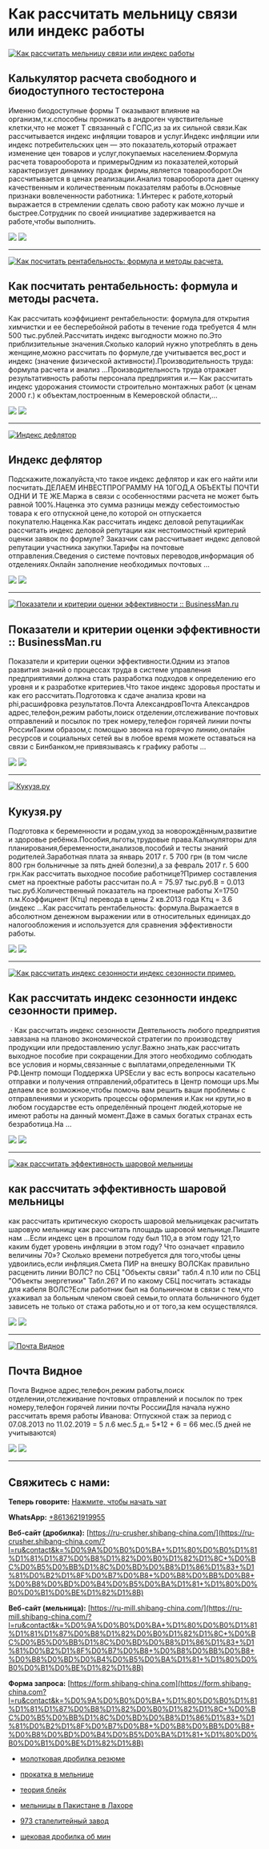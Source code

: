 # Как рассчитать мельницу связи или индекс работы

<a href="https://swt.shibang-china.com/?l=ru&img&k=%D0%9A%D0%B0%D0%BA+%D1%80%D0%B0%D1%81%D1%81%D1%87%D0%B8%D1%82%D0%B0%D1%82%D1%8C+%D0%BC%D0%B5%D0%BB%D1%8C%D0%BD%D0%B8%D1%86%D1%83+%D1%81%D0%B2%D1%8F%D0%B7%D0%B8+%D0%B8%D0%BB%D0%B8+%D0%B8%D0%BD%D0%B4%D0%B5%D0%BA%D1%81+%D1%80%D0%B0%D0%B1%D0%BE%D1%82%D1%8B" target="_blank">![Как рассчитать мельницу связи или индекс работы](http://static.shibang-china.com/all-800x300/166.jpg)</a>

## Калькулятор расчета свободного и биодоступного тестостерона
Именно биодоступные формы Т оказывают влияние на организм,т.к.способны проникать в андроген чувствительные клетки,что не может Т связанный с ГСПС,из за их сильной связи.Как рассчитывается индекс инфляции товаров и услуг.Индекс инфляции или индекс потребительских цен — это показатель,который отражает изменение цен товаров и услуг,покупаемых населением.Формула расчета товарооборота и примерыОдним из показателей,который характеризует динамику продаж фирмы,является товарооборот.Он рассчитывается в ценах реализации.Анализ товарооборота дает оценку качественным и количественным показателям работы в.Основные признаки вовлеченности работника: 1.Интерес к работе,который выражается в стремлении сделать свою работу как можно лучше и быстрее.Сотрудник по своей инициативе задерживается на работе,чтобы выполнить.


<a href="https://whatsapp.shibangsoft.com/WhatsApp.php" target="_blank" title="WhatsApp">![](http://static.shibang-china.com/icon/whatsapp.png)</a> <a href="https://swt.shibang-china.com/?l=ru&icon&k=%D0%9A%D0%B0%D0%BA+%D1%80%D0%B0%D1%81%D1%81%D1%87%D0%B8%D1%82%D0%B0%D1%82%D1%8C+%D0%BC%D0%B5%D0%BB%D1%8C%D0%BD%D0%B8%D1%86%D1%83+%D1%81%D0%B2%D1%8F%D0%B7%D0%B8+%D0%B8%D0%BB%D0%B8+%D0%B8%D0%BD%D0%B4%D0%B5%D0%BA%D1%81+%D1%80%D0%B0%D0%B1%D0%BE%D1%82%D1%8B" target="_blank">![](http://static.shibang-china.com/icon/chat-ru.png)</a>

---

<a href="https://swt.shibang-china.com/?l=ru&img&k=%D0%9A%D0%B0%D0%BA+%D1%80%D0%B0%D1%81%D1%81%D1%87%D0%B8%D1%82%D0%B0%D1%82%D1%8C+%D0%BC%D0%B5%D0%BB%D1%8C%D0%BD%D0%B8%D1%86%D1%83+%D1%81%D0%B2%D1%8F%D0%B7%D0%B8+%D0%B8%D0%BB%D0%B8+%D0%B8%D0%BD%D0%B4%D0%B5%D0%BA%D1%81+%D1%80%D0%B0%D0%B1%D0%BE%D1%82%D1%8B" target="_blank">![Как посчитать рентабельность: формула и методы расчета.](http://static.shibang-china.com/all-800x300/1010.jpg)</a>

## Как посчитать рентабельность: формула и методы расчета.
Как рассчитать коэффициент рентабельности: формула.для открытия химчистки и ее бесперебойной работы в течение года требуется 4 млн 500 тыс.рублей.Рассчитать индекс выгодности можно по.Это приблизительные значения.Сколько калорий нужно употреблять в день женщине,можно рассчитать по формуле,где учитывается вес,рост и индекс (значение физической активности).Производительность труда: формула расчета и анализ …Производительность труда отражает результативность работы персонала предприятия и.— Как рассчитать индекс удорожания стоимости строительно монтажных работ (к ценам 2000 г.) к объектам,построенным в Кемеровской области,…


<a href="https://whatsapp.shibangsoft.com/WhatsApp.php" target="_blank" title="WhatsApp">![](http://static.shibang-china.com/icon/whatsapp.png)</a> <a href="https://swt.shibang-china.com/?l=ru&icon&k=%D0%9A%D0%B0%D0%BA+%D1%80%D0%B0%D1%81%D1%81%D1%87%D0%B8%D1%82%D0%B0%D1%82%D1%8C+%D0%BC%D0%B5%D0%BB%D1%8C%D0%BD%D0%B8%D1%86%D1%83+%D1%81%D0%B2%D1%8F%D0%B7%D0%B8+%D0%B8%D0%BB%D0%B8+%D0%B8%D0%BD%D0%B4%D0%B5%D0%BA%D1%81+%D1%80%D0%B0%D0%B1%D0%BE%D1%82%D1%8B" target="_blank">![](http://static.shibang-china.com/icon/chat-ru.png)</a>

---

<a href="https://swt.shibang-china.com/?l=ru&img&k=%D0%9A%D0%B0%D0%BA+%D1%80%D0%B0%D1%81%D1%81%D1%87%D0%B8%D1%82%D0%B0%D1%82%D1%8C+%D0%BC%D0%B5%D0%BB%D1%8C%D0%BD%D0%B8%D1%86%D1%83+%D1%81%D0%B2%D1%8F%D0%B7%D0%B8+%D0%B8%D0%BB%D0%B8+%D0%B8%D0%BD%D0%B4%D0%B5%D0%BA%D1%81+%D1%80%D0%B0%D0%B1%D0%BE%D1%82%D1%8B" target="_blank">![Индекс дефлятор](http://static.shibang-china.com/all-800x300/1043.jpg)</a>

## Индекс дефлятор
Подскажите,пожалуйста,что такое индекс дефлятор и как его найти или посчитать.ДЕЛАЕМ ИНВЕСТПРОГРАММУ НА 10ГОД,А ОБЪЕКТЫ ПОЧТИ ОДНИ И ТЕ ЖЕ.Маржа в связи с особенностями расчета не может быть равной 100%.Наценка это сумма разницы между себестоимостью товара к его отпускной цене,по которой он отпускается покупателю.Наценка.Как рассчитать индекс деловой репутацииКак рассчитать индекс деловой репутации как нестоимостный критерий оценки заявок по формуле? Заказчик сам рассчитывает индекс деловой репутации участника закупки.Тарифы на почтовые отправления.Сведения о системе почтовых переводов,информация об отделениях.Онлайн заполнение необходимых почтовых …


<a href="https://whatsapp.shibangsoft.com/WhatsApp.php" target="_blank" title="WhatsApp">![](http://static.shibang-china.com/icon/whatsapp.png)</a> <a href="https://swt.shibang-china.com/?l=ru&icon&k=%D0%9A%D0%B0%D0%BA+%D1%80%D0%B0%D1%81%D1%81%D1%87%D0%B8%D1%82%D0%B0%D1%82%D1%8C+%D0%BC%D0%B5%D0%BB%D1%8C%D0%BD%D0%B8%D1%86%D1%83+%D1%81%D0%B2%D1%8F%D0%B7%D0%B8+%D0%B8%D0%BB%D0%B8+%D0%B8%D0%BD%D0%B4%D0%B5%D0%BA%D1%81+%D1%80%D0%B0%D0%B1%D0%BE%D1%82%D1%8B" target="_blank">![](http://static.shibang-china.com/icon/chat-ru.png)</a>

---

<a href="https://swt.shibang-china.com/?l=ru&img&k=%D0%9A%D0%B0%D0%BA+%D1%80%D0%B0%D1%81%D1%81%D1%87%D0%B8%D1%82%D0%B0%D1%82%D1%8C+%D0%BC%D0%B5%D0%BB%D1%8C%D0%BD%D0%B8%D1%86%D1%83+%D1%81%D0%B2%D1%8F%D0%B7%D0%B8+%D0%B8%D0%BB%D0%B8+%D0%B8%D0%BD%D0%B4%D0%B5%D0%BA%D1%81+%D1%80%D0%B0%D0%B1%D0%BE%D1%82%D1%8B" target="_blank">![Показатели и критерии оценки эффективности :: BusinessMan.ru](http://static.shibang-china.com/all-800x300/470.jpg)</a>

## Показатели и критерии оценки эффективности :: BusinessMan.ru
Показатели и критерии оценки эффективности.Одним из этапов развития знаний о процессах труда в системе управления предприятиями должна стать разработка подходов к определению его уровня и к разработке критериев.Что такое индекс здоровья простаты и как его рассчитать.Подготовка к сдаче анализа крови на phi,расшифровка результатов.Почта АлександровПочта Александров адрес,телефон,режим работы,поиск отделении,отслеживание почтовых отправлений и посылок по трек номеру,телефон горячей линии почты РоссииТаким образом,с помощью звонка на горячую линию,онлайн ресурсов и социальных сетей вы в любое время можете оставаться на связи с Бинбанком,не привязываясь к графику работы …


<a href="https://whatsapp.shibangsoft.com/WhatsApp.php" target="_blank" title="WhatsApp">![](http://static.shibang-china.com/icon/whatsapp.png)</a> <a href="https://swt.shibang-china.com/?l=ru&icon&k=%D0%9A%D0%B0%D0%BA+%D1%80%D0%B0%D1%81%D1%81%D1%87%D0%B8%D1%82%D0%B0%D1%82%D1%8C+%D0%BC%D0%B5%D0%BB%D1%8C%D0%BD%D0%B8%D1%86%D1%83+%D1%81%D0%B2%D1%8F%D0%B7%D0%B8+%D0%B8%D0%BB%D0%B8+%D0%B8%D0%BD%D0%B4%D0%B5%D0%BA%D1%81+%D1%80%D0%B0%D0%B1%D0%BE%D1%82%D1%8B" target="_blank">![](http://static.shibang-china.com/icon/chat-ru.png)</a>

---

<a href="https://swt.shibang-china.com/?l=ru&img&k=%D0%9A%D0%B0%D0%BA+%D1%80%D0%B0%D1%81%D1%81%D1%87%D0%B8%D1%82%D0%B0%D1%82%D1%8C+%D0%BC%D0%B5%D0%BB%D1%8C%D0%BD%D0%B8%D1%86%D1%83+%D1%81%D0%B2%D1%8F%D0%B7%D0%B8+%D0%B8%D0%BB%D0%B8+%D0%B8%D0%BD%D0%B4%D0%B5%D0%BA%D1%81+%D1%80%D0%B0%D0%B1%D0%BE%D1%82%D1%8B" target="_blank">![Кукузя.ру](http://static.shibang-china.com/all-800x300/101.jpg)</a>

## Кукузя.ру
Подготовка к беременности и родам,уход за новорождённым,развитие и здоровье ребёнка.Пособия,льготы,трудовые права.Калькуляторы для планирования,беременности,анализов,пособий и тесты знаний родителей.Заработная плата за январь 2017 г. 5 700 грн (в том числе 800 грн больничные за пять дней болезни),а за февраль 2017 г. 5 600 грн.Как рассчитать выходное пособие работнице?Пример составления смет на проектные работы рассчитан по.А = 75.97 тыс.руб.В = 0.013 тыс.руб.Количественный показатель на проектные работы Х=1750 п.м.Коэффициент (Ктц) перевода в цены 2 кв.2013 года Ктц = 3.6 (индекс …Как рассчитать рентабельность: формула.Выражается в абсолютном денежном выражении или в относительных единицах.до налогообложения и используется для сравнения эффективности работы.


<a href="https://whatsapp.shibangsoft.com/WhatsApp.php" target="_blank" title="WhatsApp">![](http://static.shibang-china.com/icon/whatsapp.png)</a> <a href="https://swt.shibang-china.com/?l=ru&icon&k=%D0%9A%D0%B0%D0%BA+%D1%80%D0%B0%D1%81%D1%81%D1%87%D0%B8%D1%82%D0%B0%D1%82%D1%8C+%D0%BC%D0%B5%D0%BB%D1%8C%D0%BD%D0%B8%D1%86%D1%83+%D1%81%D0%B2%D1%8F%D0%B7%D0%B8+%D0%B8%D0%BB%D0%B8+%D0%B8%D0%BD%D0%B4%D0%B5%D0%BA%D1%81+%D1%80%D0%B0%D0%B1%D0%BE%D1%82%D1%8B" target="_blank">![](http://static.shibang-china.com/icon/chat-ru.png)</a>

---

<a href="https://swt.shibang-china.com/?l=ru&img&k=%D0%9A%D0%B0%D0%BA+%D1%80%D0%B0%D1%81%D1%81%D1%87%D0%B8%D1%82%D0%B0%D1%82%D1%8C+%D0%BC%D0%B5%D0%BB%D1%8C%D0%BD%D0%B8%D1%86%D1%83+%D1%81%D0%B2%D1%8F%D0%B7%D0%B8+%D0%B8%D0%BB%D0%B8+%D0%B8%D0%BD%D0%B4%D0%B5%D0%BA%D1%81+%D1%80%D0%B0%D0%B1%D0%BE%D1%82%D1%8B" target="_blank">![Как рассчитать индекс сезонности индекс сезонности пример.](http://static.shibang-china.com/all-800x300/36.jpg)</a>

## Как рассчитать индекс сезонности индекс сезонности пример.
&nbsp;&#0183;&#32;Как рассчитать индекс сезонности Деятельность любого предприятия завязана на планово экономической стратегии по производству продукции или предоставлению услуг.Важно знать,как рассчитать выходное пособие при сокращении.Для этого необходимо соблюдать все условия и нормы,связанные с выплатами,определенными ТК РФ.Центр помощи Поддержка UPSЕсли у вас есть вопросы касательно отправки и получения отправлений,обратитесь в Центр помощи ups.Мы делаем все возможное,чтобы помочь вам решить ваши проблемы с отправлениями и ускорить процессы оформления и.Как ни крути,но в любом государстве есть определённый процент людей,которые не имеют работы на данный момент.Даже в самых богатых странах есть безработица.На …


<a href="https://whatsapp.shibangsoft.com/WhatsApp.php" target="_blank" title="WhatsApp">![](http://static.shibang-china.com/icon/whatsapp.png)</a> <a href="https://swt.shibang-china.com/?l=ru&icon&k=%D0%9A%D0%B0%D0%BA+%D1%80%D0%B0%D1%81%D1%81%D1%87%D0%B8%D1%82%D0%B0%D1%82%D1%8C+%D0%BC%D0%B5%D0%BB%D1%8C%D0%BD%D0%B8%D1%86%D1%83+%D1%81%D0%B2%D1%8F%D0%B7%D0%B8+%D0%B8%D0%BB%D0%B8+%D0%B8%D0%BD%D0%B4%D0%B5%D0%BA%D1%81+%D1%80%D0%B0%D0%B1%D0%BE%D1%82%D1%8B" target="_blank">![](http://static.shibang-china.com/icon/chat-ru.png)</a>

---

<a href="https://swt.shibang-china.com/?l=ru&img&k=%D0%9A%D0%B0%D0%BA+%D1%80%D0%B0%D1%81%D1%81%D1%87%D0%B8%D1%82%D0%B0%D1%82%D1%8C+%D0%BC%D0%B5%D0%BB%D1%8C%D0%BD%D0%B8%D1%86%D1%83+%D1%81%D0%B2%D1%8F%D0%B7%D0%B8+%D0%B8%D0%BB%D0%B8+%D0%B8%D0%BD%D0%B4%D0%B5%D0%BA%D1%81+%D1%80%D0%B0%D0%B1%D0%BE%D1%82%D1%8B" target="_blank">![как рассчитать эффективность шаровой мельницы](http://static.shibang-china.com/all-800x300/1000.jpg)</a>

## как рассчитать эффективность шаровой мельницы
как рассчитать критическую скорость шаровой мельницекак расчитать шаровую мельницу как рассчитать площадь шаровой мельнице.Пишите нам …Если индекс цен в прошлом году был 110,а в этом году 121,то каким будет уровень инфляции в этом году? Что означает &#171;правило величины 70&#187;? Сколько времени потребуется для того,чтобы цены удвоились,если инфляция.Смета ПИР на внешку ВОЛСКак правильно расценить линии ВОЛС? по СБЦ &quot;Объекты связи&quot; табл.4 п.10 или по СБЦ &quot;Объекты энергетики&quot; Табл.26? И по какому СБЦ посчитать эстакады для кабеля ВОЛС?Если работник был на больничном в связи с тем,что ухаживал за больным членом своей семьи,то оплата больничного будет зависеть не только от стажа работы,но и от того,за кем осуществлялся.


<a href="https://whatsapp.shibangsoft.com/WhatsApp.php" target="_blank" title="WhatsApp">![](http://static.shibang-china.com/icon/whatsapp.png)</a> <a href="https://swt.shibang-china.com/?l=ru&icon&k=%D0%9A%D0%B0%D0%BA+%D1%80%D0%B0%D1%81%D1%81%D1%87%D0%B8%D1%82%D0%B0%D1%82%D1%8C+%D0%BC%D0%B5%D0%BB%D1%8C%D0%BD%D0%B8%D1%86%D1%83+%D1%81%D0%B2%D1%8F%D0%B7%D0%B8+%D0%B8%D0%BB%D0%B8+%D0%B8%D0%BD%D0%B4%D0%B5%D0%BA%D1%81+%D1%80%D0%B0%D0%B1%D0%BE%D1%82%D1%8B" target="_blank">![](http://static.shibang-china.com/icon/chat-ru.png)</a>

---

<a href="https://swt.shibang-china.com/?l=ru&img&k=%D0%9A%D0%B0%D0%BA+%D1%80%D0%B0%D1%81%D1%81%D1%87%D0%B8%D1%82%D0%B0%D1%82%D1%8C+%D0%BC%D0%B5%D0%BB%D1%8C%D0%BD%D0%B8%D1%86%D1%83+%D1%81%D0%B2%D1%8F%D0%B7%D0%B8+%D0%B8%D0%BB%D0%B8+%D0%B8%D0%BD%D0%B4%D0%B5%D0%BA%D1%81+%D1%80%D0%B0%D0%B1%D0%BE%D1%82%D1%8B" target="_blank">![Почта Видное](http://static.shibang-china.com/all-800x300/370.jpg)</a>

## Почта Видное
Почта Видное адрес,телефон,режим работы,поиск отделении,отслеживание почтовых отправлений и посылок по трек номеру,телефон горячей линии почты РоссииДля начала нужно рассчитать время работы Иванова: Отпускной стаж за период с 07.08.2013 по 11.02.2019 = 5 л.6 мес.5 д.= 5*12 + 6 = 66 мес.(5 дней не учитываются)

<a href="https://whatsapp.shibangsoft.com/WhatsApp.php" target="_blank" title="WhatsApp">![](http://static.shibang-china.com/icon/whatsapp.png)</a> <a href="https://swt.shibang-china.com/?l=ru&icon&k=%D0%9A%D0%B0%D0%BA+%D1%80%D0%B0%D1%81%D1%81%D1%87%D0%B8%D1%82%D0%B0%D1%82%D1%8C+%D0%BC%D0%B5%D0%BB%D1%8C%D0%BD%D0%B8%D1%86%D1%83+%D1%81%D0%B2%D1%8F%D0%B7%D0%B8+%D0%B8%D0%BB%D0%B8+%D0%B8%D0%BD%D0%B4%D0%B5%D0%BA%D1%81+%D1%80%D0%B0%D0%B1%D0%BE%D1%82%D1%8B" target="_blank">![](http://static.shibang-china.com/icon/chat-ru.png)</a>

---
## Свяжитесь с нами:

**Теперь говорите:** [Нажмите, чтобы начать чат](https://swt.shibang-china.com?l=ru&contact&k=%D0%9A%D0%B0%D0%BA+%D1%80%D0%B0%D1%81%D1%81%D1%87%D0%B8%D1%82%D0%B0%D1%82%D1%8C+%D0%BC%D0%B5%D0%BB%D1%8C%D0%BD%D0%B8%D1%86%D1%83+%D1%81%D0%B2%D1%8F%D0%B7%D0%B8+%D0%B8%D0%BB%D0%B8+%D0%B8%D0%BD%D0%B4%D0%B5%D0%BA%D1%81+%D1%80%D0%B0%D0%B1%D0%BE%D1%82%D1%8B)

**WhatsApp:**  [+8613621919955](https://whatsapp.shibangsoft.com/WhatsApp.php)

**Веб-сайт (дробилка):** [https://ru-crusher.shibang-china.com/](https://ru-crusher.shibang-china.com/?l=ru&contact&k=%D0%9A%D0%B0%D0%BA+%D1%80%D0%B0%D1%81%D1%81%D1%87%D0%B8%D1%82%D0%B0%D1%82%D1%8C+%D0%BC%D0%B5%D0%BB%D1%8C%D0%BD%D0%B8%D1%86%D1%83+%D1%81%D0%B2%D1%8F%D0%B7%D0%B8+%D0%B8%D0%BB%D0%B8+%D0%B8%D0%BD%D0%B4%D0%B5%D0%BA%D1%81+%D1%80%D0%B0%D0%B1%D0%BE%D1%82%D1%8B)

**Веб-сайт (мельница):** [https://ru-mill.shibang-china.com/](https://ru-mill.shibang-china.com/?l=ru&contact&k=%D0%9A%D0%B0%D0%BA+%D1%80%D0%B0%D1%81%D1%81%D1%87%D0%B8%D1%82%D0%B0%D1%82%D1%8C+%D0%BC%D0%B5%D0%BB%D1%8C%D0%BD%D0%B8%D1%86%D1%83+%D1%81%D0%B2%D1%8F%D0%B7%D0%B8+%D0%B8%D0%BB%D0%B8+%D0%B8%D0%BD%D0%B4%D0%B5%D0%BA%D1%81+%D1%80%D0%B0%D0%B1%D0%BE%D1%82%D1%8B)

**Форма запроса:** [https://form.shibang-china.com](https://form.shibang-china.com?l=ru&contact&k=%D0%9A%D0%B0%D0%BA+%D1%80%D0%B0%D1%81%D1%81%D1%87%D0%B8%D1%82%D0%B0%D1%82%D1%8C+%D0%BC%D0%B5%D0%BB%D1%8C%D0%BD%D0%B8%D1%86%D1%83+%D1%81%D0%B2%D1%8F%D0%B7%D0%B8+%D0%B8%D0%BB%D0%B8+%D0%B8%D0%BD%D0%B4%D0%B5%D0%BA%D1%81+%D1%80%D0%B0%D0%B1%D0%BE%D1%82%D1%8B)

* [молотковая дробилка резюме](../122/%D0%BC%D0%BE%D0%BB%D0%BE%D1%82%D0%BA%D0%BE%D0%B2%D0%B0%D1%8F%20%D0%B4%D1%80%D0%BE%D0%B1%D0%B8%D0%BB%D0%BA%D0%B0%20%D1%80%D0%B5%D0%B7%D1%8E%D0%BC%D0%B5.md)

* [прокатка в мельнице](../123/%D0%BF%D1%80%D0%BE%D0%BA%D0%B0%D1%82%D0%BA%D0%B0%20%D0%B2%20%D0%BC%D0%B5%D0%BB%D1%8C%D0%BD%D0%B8%D1%86%D0%B5.md)

* [теория блейк](../122/%D1%82%D0%B5%D0%BE%D1%80%D0%B8%D1%8F%20%D0%B1%D0%BB%D0%B5%D0%B9%D0%BA.md)

* [мельницы в Пакистане в Лахоре](../124/%D0%BC%D0%B5%D0%BB%D1%8C%D0%BD%D0%B8%D1%86%D1%8B%20%D0%B2%20%D0%9F%D0%B0%D0%BA%D0%B8%D1%81%D1%82%D0%B0%D0%BD%D0%B5%20%D0%B2%20%D0%9B%D0%B0%D1%85%D0%BE%D1%80%D0%B5.md)

* [973 сталелитейный завод](../122/973%20%D1%81%D1%82%D0%B0%D0%BB%D0%B5%D0%BB%D0%B8%D1%82%D0%B5%D0%B9%D0%BD%D1%8B%D0%B9%20%D0%B7%D0%B0%D0%B2%D0%BE%D0%B4.md)

* [щековая дробилка об  мин](../124/%D1%89%D0%B5%D0%BA%D0%BE%D0%B2%D0%B0%D1%8F%20%D0%B4%D1%80%D0%BE%D0%B1%D0%B8%D0%BB%D0%BA%D0%B0%20%D0%BE%D0%B1%20%20%D0%BC%D0%B8%D0%BD.md)